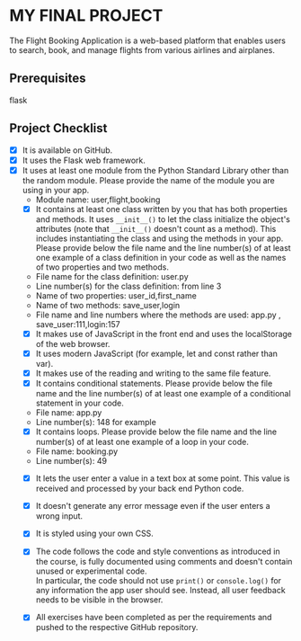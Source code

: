 # MY FINAL PROJECT 
The Flight Booking Application is a web-based platform that enables users to search, book, and manage flights from various airlines and airplanes.
## Prerequisites 
flask
## Project Checklist 
- [x] It is available on GitHub. 
- [x] It uses the Flask web framework. 
- [x] It uses at least one module from the Python Standard Library other than the random module. 
  Please provide the name of the module you are using in your 
app. 
  - Module name: user,flight,booking
  - [x] It contains at least one class written by you that has both properties and methods. It uses `__init__()` to let the class initialize the object's attributes (note that  `__init__()` doesn't count as a method). This includes instantiating the class and using the methods in your app. Please provide below the file name and the line number(s) of at least one example of a class definition in your code as well as the names of two properties and two methods. 
  - File name for the class definition: user.py
  - Line number(s) for the class definition: from line 3
  - Name of two properties: user_id,first_name
  - Name of two methods:  save_user,login
  - File name and line numbers where the methods are used: app.py , save_user:111,login:157  
  - [x] It makes use of JavaScript in the front end and uses the localStorage of the web browser. 
  - [x] It uses modern JavaScript (for example, let and const rather than var). 
  - [x] It makes use of the reading and writing to the same file feature. 
  - [x] It contains conditional statements. Please provide below the file name and the line number(s) of at least 
  one example of a conditional statement in your code. 
  - File name: app.py
  - Line number(s): 148 for example
  - [x] It contains loops. Please provide below the file name and the line number(s) of at least 
  one example of a loop in your code. 
  - File name: booking.py
  - Line number(s): 49
  - [x] It lets the user enter a value in a text box at some point. 
  This value is received and processed by your back end Python code.
  - [x] It doesn't generate any error message even if the user enters a wrong input. 
  - [x] It is styled using your own CSS. 
  - [x] The code follows the code and style conventions as introduced in the course, is fully documented using comments and doesn't contain unused or experimental code.  
  In particular, the code should not use `print()` or `console.log()` for any information the app user should see. Instead, all user feedback needs to be visible in the browser.   
  - [x] All exercises have been completed as per the requirements and pushed to the respective GitHub repository.

